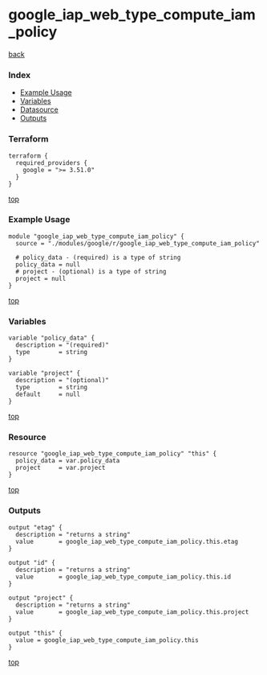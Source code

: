 # google_iap_web_type_compute_iam_policy

[back](../google.md)

### Index

- [Example Usage](#example-usage)
- [Variables](#variables)
- [Datasource](#datasource)
- [Outputs](#outputs)

### Terraform

```hcl
terraform {
  required_providers {
    google = ">= 3.51.0"
  }
}
```

[top](#index)

### Example Usage

```hcl
module "google_iap_web_type_compute_iam_policy" {
  source = "./modules/google/r/google_iap_web_type_compute_iam_policy"

  # policy_data - (required) is a type of string
  policy_data = null
  # project - (optional) is a type of string
  project = null
}
```

[top](#index)

### Variables

```hcl
variable "policy_data" {
  description = "(required)"
  type        = string
}

variable "project" {
  description = "(optional)"
  type        = string
  default     = null
}
```

[top](#index)

### Resource

```hcl
resource "google_iap_web_type_compute_iam_policy" "this" {
  policy_data = var.policy_data
  project     = var.project
}
```

[top](#index)

### Outputs

```hcl
output "etag" {
  description = "returns a string"
  value       = google_iap_web_type_compute_iam_policy.this.etag
}

output "id" {
  description = "returns a string"
  value       = google_iap_web_type_compute_iam_policy.this.id
}

output "project" {
  description = "returns a string"
  value       = google_iap_web_type_compute_iam_policy.this.project
}

output "this" {
  value = google_iap_web_type_compute_iam_policy.this
}
```

[top](#index)